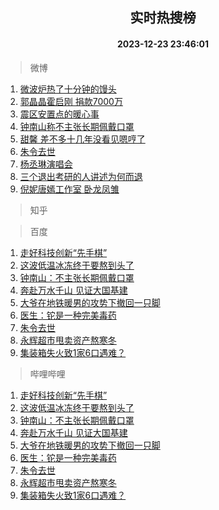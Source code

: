 <div align="center"><h2>实时热搜榜</h2><h4>2023-12-23 23:46:01</h4></div>

> 微博  

1. [微波炉热了十分钟的馒头](https://s.weibo.com/weibo?q=%E5%BE%AE%E6%B3%A2%E7%82%89%E7%83%AD%E4%BA%86%E5%8D%81%E5%88%86%E9%92%9F%E7%9A%84%E9%A6%92%E5%A4%B4&t=31&band_rank=1&Refer=top)<br />
2. [郭晶晶霍启刚 捐款7000万](https://s.weibo.com/weibo?q=%E9%83%AD%E6%99%B6%E6%99%B6%E9%9C%8D%E5%90%AF%E5%88%9A%20%E6%8D%90%E6%AC%BE7000%E4%B8%87&t=31&band_rank=2&Refer=top)<br />
3. [震区安置点的暖心事](https://s.weibo.com/weibo?q=%23%E9%9C%87%E5%8C%BA%E5%AE%89%E7%BD%AE%E7%82%B9%E7%9A%84%E6%9A%96%E5%BF%83%E4%BA%8B%23&t=31&band_rank=3&Refer=top)<br />
4. [钟南山称不主张长期佩戴口罩](https://s.weibo.com/weibo?q=%23%E9%92%9F%E5%8D%97%E5%B1%B1%E7%A7%B0%E4%B8%8D%E4%B8%BB%E5%BC%A0%E9%95%BF%E6%9C%9F%E4%BD%A9%E6%88%B4%E5%8F%A3%E7%BD%A9%23&t=31&band_rank=4&Refer=top)<br />
5. [甜馨 差不多十几年没看见嗯哼了](https://s.weibo.com/weibo?q=%E7%94%9C%E9%A6%A8%20%E5%B7%AE%E4%B8%8D%E5%A4%9A%E5%8D%81%E5%87%A0%E5%B9%B4%E6%B2%A1%E7%9C%8B%E8%A7%81%E5%97%AF%E5%93%BC%E4%BA%86&t=31&band_rank=5&Refer=top)<br />
6. [朱令去世](https://s.weibo.com/weibo?q=%23%E6%9C%B1%E4%BB%A4%E5%8E%BB%E4%B8%96%23&t=31&band_rank=6&Refer=top)<br />
7. [杨丞琳演唱会](https://s.weibo.com/weibo?q=%E6%9D%A8%E4%B8%9E%E7%90%B3%E6%BC%94%E5%94%B1%E4%BC%9A&t=31&band_rank=7&Refer=top)<br />
8. [三个退出考研的人讲述为何而退](https://s.weibo.com/weibo?q=%23%E4%B8%89%E4%B8%AA%E9%80%80%E5%87%BA%E8%80%83%E7%A0%94%E7%9A%84%E4%BA%BA%E8%AE%B2%E8%BF%B0%E4%B8%BA%E4%BD%95%E8%80%8C%E9%80%80%23&t=31&band_rank=8&Refer=top)<br />
9. [倪妮唐嫣工作室 卧龙凤雏](https://s.weibo.com/weibo?q=%E5%80%AA%E5%A6%AE%E5%94%90%E5%AB%A3%E5%B7%A5%E4%BD%9C%E5%AE%A4%20%E5%8D%A7%E9%BE%99%E5%87%A4%E9%9B%8F&t=31&band_rank=9&Refer=top)<br />

> 知乎  


> 百度  

1. [走好科技创新“先手棋”](https://www.baidu.com/s?wd=%E8%B5%B0%E5%A5%BD%E7%A7%91%E6%8A%80%E5%88%9B%E6%96%B0%E2%80%9C%E5%85%88%E6%89%8B%E6%A3%8B%E2%80%9D&sa=fyb_news&rsv_dl=fyb_news)<br />
2. [这波低温冰冻终于要熬到头了](https://www.baidu.com/s?wd=%E8%BF%99%E6%B3%A2%E4%BD%8E%E6%B8%A9%E5%86%B0%E5%86%BB%E7%BB%88%E4%BA%8E%E8%A6%81%E7%86%AC%E5%88%B0%E5%A4%B4%E4%BA%86&sa=fyb_news&rsv_dl=fyb_news)<br />
3. [钟南山：不主张长期佩戴口罩](https://www.baidu.com/s?wd=%E9%92%9F%E5%8D%97%E5%B1%B1%EF%BC%9A%E4%B8%8D%E4%B8%BB%E5%BC%A0%E9%95%BF%E6%9C%9F%E4%BD%A9%E6%88%B4%E5%8F%A3%E7%BD%A9&sa=fyb_news&rsv_dl=fyb_news)<br />
4. [奔赴万水千山 见证大国基建](https://www.baidu.com/s?wd=%E5%A5%94%E8%B5%B4%E4%B8%87%E6%B0%B4%E5%8D%83%E5%B1%B1+%E8%A7%81%E8%AF%81%E5%A4%A7%E5%9B%BD%E5%9F%BA%E5%BB%BA&sa=fyb_news&rsv_dl=fyb_news)<br />
5. [大爷在地铁暖男的攻势下撤回一只脚](https://www.baidu.com/s?wd=%E5%A4%A7%E7%88%B7%E5%9C%A8%E5%9C%B0%E9%93%81%E6%9A%96%E7%94%B7%E7%9A%84%E6%94%BB%E5%8A%BF%E4%B8%8B%E6%92%A4%E5%9B%9E%E4%B8%80%E5%8F%AA%E8%84%9A&sa=fyb_news&rsv_dl=fyb_news)<br />
6. [医生：铊是一种完美毒药](https://www.baidu.com/s?wd=%E5%8C%BB%E7%94%9F%EF%BC%9A%E9%93%8A%E6%98%AF%E4%B8%80%E7%A7%8D%E5%AE%8C%E7%BE%8E%E6%AF%92%E8%8D%AF&sa=fyb_news&rsv_dl=fyb_news)<br />
7. [朱令去世](https://www.baidu.com/s?wd=%E6%9C%B1%E4%BB%A4%E5%8E%BB%E4%B8%96&sa=fyb_news&rsv_dl=fyb_news)<br />
8. [永辉超市甩卖资产熬寒冬](https://www.baidu.com/s?wd=%E6%B0%B8%E8%BE%89%E8%B6%85%E5%B8%82%E7%94%A9%E5%8D%96%E8%B5%84%E4%BA%A7%E7%86%AC%E5%AF%92%E5%86%AC&sa=fyb_news&rsv_dl=fyb_news)<br />
9. [集装箱失火致1家6口遇难？](https://www.baidu.com/s?wd=%E9%9B%86%E8%A3%85%E7%AE%B1%E5%A4%B1%E7%81%AB%E8%87%B41%E5%AE%B66%E5%8F%A3%E9%81%87%E9%9A%BE%EF%BC%9F&sa=fyb_news&rsv_dl=fyb_news)<br />

> 哔哩哔哩  

1. [走好科技创新“先手棋”](https://www.baidu.com/s?wd=%E8%B5%B0%E5%A5%BD%E7%A7%91%E6%8A%80%E5%88%9B%E6%96%B0%E2%80%9C%E5%85%88%E6%89%8B%E6%A3%8B%E2%80%9D&sa=fyb_news&rsv_dl=fyb_news)<br />
2. [这波低温冰冻终于要熬到头了](https://www.baidu.com/s?wd=%E8%BF%99%E6%B3%A2%E4%BD%8E%E6%B8%A9%E5%86%B0%E5%86%BB%E7%BB%88%E4%BA%8E%E8%A6%81%E7%86%AC%E5%88%B0%E5%A4%B4%E4%BA%86&sa=fyb_news&rsv_dl=fyb_news)<br />
3. [钟南山：不主张长期佩戴口罩](https://www.baidu.com/s?wd=%E9%92%9F%E5%8D%97%E5%B1%B1%EF%BC%9A%E4%B8%8D%E4%B8%BB%E5%BC%A0%E9%95%BF%E6%9C%9F%E4%BD%A9%E6%88%B4%E5%8F%A3%E7%BD%A9&sa=fyb_news&rsv_dl=fyb_news)<br />
4. [奔赴万水千山 见证大国基建](https://www.baidu.com/s?wd=%E5%A5%94%E8%B5%B4%E4%B8%87%E6%B0%B4%E5%8D%83%E5%B1%B1+%E8%A7%81%E8%AF%81%E5%A4%A7%E5%9B%BD%E5%9F%BA%E5%BB%BA&sa=fyb_news&rsv_dl=fyb_news)<br />
5. [大爷在地铁暖男的攻势下撤回一只脚](https://www.baidu.com/s?wd=%E5%A4%A7%E7%88%B7%E5%9C%A8%E5%9C%B0%E9%93%81%E6%9A%96%E7%94%B7%E7%9A%84%E6%94%BB%E5%8A%BF%E4%B8%8B%E6%92%A4%E5%9B%9E%E4%B8%80%E5%8F%AA%E8%84%9A&sa=fyb_news&rsv_dl=fyb_news)<br />
6. [医生：铊是一种完美毒药](https://www.baidu.com/s?wd=%E5%8C%BB%E7%94%9F%EF%BC%9A%E9%93%8A%E6%98%AF%E4%B8%80%E7%A7%8D%E5%AE%8C%E7%BE%8E%E6%AF%92%E8%8D%AF&sa=fyb_news&rsv_dl=fyb_news)<br />
7. [朱令去世](https://www.baidu.com/s?wd=%E6%9C%B1%E4%BB%A4%E5%8E%BB%E4%B8%96&sa=fyb_news&rsv_dl=fyb_news)<br />
8. [永辉超市甩卖资产熬寒冬](https://www.baidu.com/s?wd=%E6%B0%B8%E8%BE%89%E8%B6%85%E5%B8%82%E7%94%A9%E5%8D%96%E8%B5%84%E4%BA%A7%E7%86%AC%E5%AF%92%E5%86%AC&sa=fyb_news&rsv_dl=fyb_news)<br />
9. [集装箱失火致1家6口遇难？](https://www.baidu.com/s?wd=%E9%9B%86%E8%A3%85%E7%AE%B1%E5%A4%B1%E7%81%AB%E8%87%B41%E5%AE%B66%E5%8F%A3%E9%81%87%E9%9A%BE%EF%BC%9F&sa=fyb_news&rsv_dl=fyb_news)<br />
